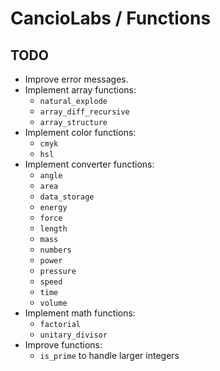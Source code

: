 # CancioLabs / Functions

## TODO

* Improve error messages.
* Implement array functions:
  * `natural_explode`
  * `array_diff_recursive`
  * `array_structure`
* Implement color functions:
  * `cmyk`
  * `hsl`
* Implement converter functions:
  * `angle`
  * `area`
  * `data_storage`
  * `energy`
  * `force`
  * `length`
  * `mass`
  * `numbers`
  * `power`
  * `pressure`
  * `speed`
  * `time`
  * `volume`
* Implement math functions:
  * `factorial`
  * `unitary_divisor`
* Improve functions:
  * `is_prime` to handle larger integers
